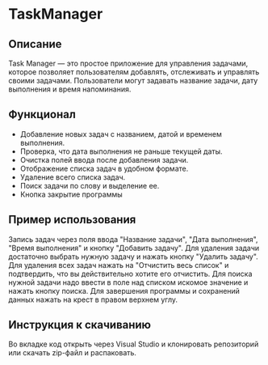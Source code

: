 # TaskManager

## Описание
Task Manager — это простое приложение для управления задачами, которое позволяет пользователям добавлять, отслеживать и управлять своими задачами. Пользователи могут задавать название задачи, дату выполнения и время напоминания.

## Функционал

- Добавление новых задач с названием, датой и временем выполнения.
- Проверка, что дата выполнения не раньше текущей даты.
- Очистка полей ввода после добавления задачи.
- Отображение списка задач в удобном формате.
- Удаление всего списка задач.
- Поиск задачи по слову и выделение ее.
- Кнопка закрытие программы

## Пример использования

Запись задач через поля ввода "Название задачи", "Дата выполнения", "Время выполнения" и кнопку "Добавить задачу". Для удаления задачи достаточно выбрать нужную задачу и нажать кнопку "Удалить задачу". Для удаления всех задач нажать на "Отчистить весь список" и подтвердить, что вы действительно хотите его отчистить. Для поиска нужной задачи надо ввести в поле над списком искомое значение и нажать кнопку поиска. Для завершения программы и сохранений данных нажать на крест в правом верхнем углу.

## Инструкция к скачиванию

Во вкладке код открыть через Visual Studio и клонировать репозиторий или скачать zip-файл и распаковать.
